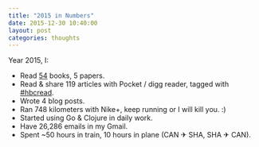 ```yaml
---
title: "2015 in Numbers"
date: 2015-12-30 10:40:00
layout: post
categories: thoughts
---
```


Year 2015, I:

- Read [54][1] books, 5 papers.
- Read & share 119 articles with Pocket / digg reader, tagged with [#hbcread][2].
- Wrote 4 blog posts.
- Ran 748 kilometers with Nike+, keep running or I will kill you. :)
- Started using Go & Clojure in daily work.
- Have 26,286 emails in my Gmail.
- Spent ~50 hours in train, 10 hours in plane (CAN ✈ SHA, SHA ✈ CAN).

[1]: http://www.douban.com/doulist/36721809/
[2]: https://twitter.com/hashtag/hbcread?src=hash
